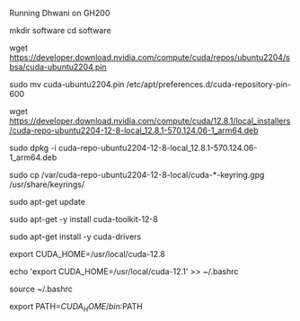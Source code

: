 Running Dhwani on GH200


mkdir software
cd software

wget https://developer.download.nvidia.com/compute/cuda/repos/ubuntu2204/sbsa/cuda-ubuntu2204.pin

sudo mv cuda-ubuntu2204.pin /etc/apt/preferences.d/cuda-repository-pin-600

wget https://developer.download.nvidia.com/compute/cuda/12.8.1/local_installers/cuda-repo-ubuntu2204-12-8-local_12.8.1-570.124.06-1_arm64.deb

sudo dpkg -i cuda-repo-ubuntu2204-12-8-local_12.8.1-570.124.06-1_arm64.deb

sudo cp /var/cuda-repo-ubuntu2204-12-8-local/cuda-*-keyring.gpg /usr/share/keyrings/

sudo apt-get update


sudo apt-get -y install cuda-toolkit-12-8


sudo apt-get install -y cuda-drivers


export CUDA_HOME=/usr/local/cuda-12.8

echo 'export CUDA_HOME=/usr/local/cuda-12.1' >> ~/.bashrc

source ~/.bashrc

export PATH=$CUDA_HOME/bin:$PATH